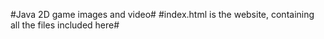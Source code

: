 #Java 2D game images and video#
#index.html is the website, containing all the files included here#
